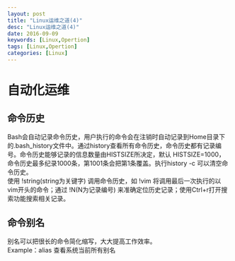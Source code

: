 ```yaml
---
layout: post
title: "Linux运维之道(4)"
desc: "Linux运维之道(4)"
date: 2016-09-09
keywords: [Linux,Opertion]
tags: [Linux,Opertion]
categories: [Linux]
---
```


# 自动化运维

## 命令历史

Bash会自动记录命令历史，用户执行的命令会在注销时自动记录到Home目录下的.bash_history文件中。通过history查看所有命令历史，命令历史都有记录编号。命令历史能够记录的信息数量由HISTSIZE所决定，默认 HISTSIZE=1000，命令历史最多纪录1000条，第1001条会把第1条覆盖。执行history -c 可以清空命令历史。  
使用 !string(string为关键字) 调用命令历史，如 !vim 将调用最后一次执行的以vim开头的命令；通过 !N(N为记录编号) 来准确定位历史记录；使用Ctrl+r打开搜索功能搜索相关记录。  

## 命令别名

别名可以把很长的命令简化缩写，大大提高工作效率。  
Example：alias 查看系统当前所有别名  
         
